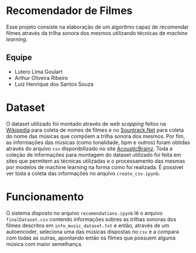 # Recomendador de Filmes
Esse projeto consiste na elaboração de um algoritmo capaz de recomendar filmes através da trilha sonora dos mesmos utilizando técnicas de _machine learning_.

## Equipe
* Lutero Lima Goulart
* Arthur Oliveira Ribeiro
* Luiz Henrique dos Santos Souza


# Dataset
O dataset utilizado foi montado através de _web scapping_ feitos na [Wikipedia](https://www.wikipedia.org/) para coleta de nomes de filmes e no [Sountrack.Net](www.soundtrack.net) para coleta do nome das músicas que compõem a trilha
sonora dos mesmos. Por fim, as informações das músicas (como tonalidade, bpm e outros) foram obtidas através do arquivo `csv` disponibilizado no site [AcousticBrainz](https://acousticbrainz.org/). Toda a 
coleção de informações para montagem do dataset utilizado foi feita em sites que permitem as técnicas utilizadas e o processamento das mesmas por modelos de machine learning na forma como foi realizada. 
É possível ver toda a coleta das informações no arquivo `create_csv.ipynb`.

# Funcionamento
O sistema disposto no arquivo `recomendations.ipynb` lê o arquivo `finalDataset.csv` contendo informações sobres as trilhas sonoras dos filmes descritos em `info_music_dataset.txt` e 
então, através de um autoencoder, seleciona uma das músicas dispostas no `csv` e a compara com todas as outras, apontando então os filmes que possuem alguma música com maior semelhança.

